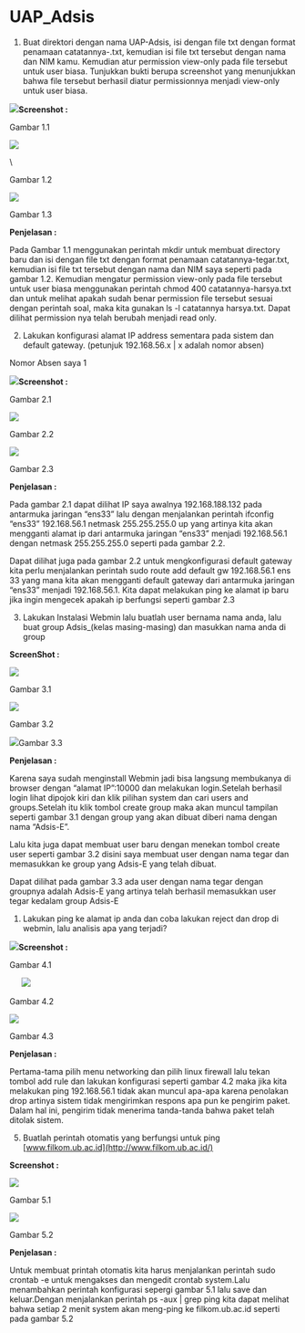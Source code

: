 # UAP_Adsis


1. Buat direktori dengan nama UAP-Adsis, isi dengan file txt dengan format penamaan catatannya-<nama kamu>.txt, kemudian isi file txt tersebut dengan nama dan NIM kamu. Kemudian atur permission view-only pada file tersebut untuk user biasa. Tunjukkan bukti berupa screenshot yang menunjukkan bahwa file tersebut berhasil diatur permissionnya menjadi view-only untuk user biasa.


![](images/Aspose.Words.f39e40ac-573f-4559-b2e7-d24427e0ee76.001.png)**Screenshot :**

Gambar 1.1

![](images/Aspose.Words.f39e40ac-573f-4559-b2e7-d24427e0ee76.002.png)

\

Gambar 1.2

![](images/Aspose.Words.f39e40ac-573f-4559-b2e7-d24427e0ee76.003.png)

Gambar 1.3

**Penjelasan :**

Pada Gambar 1.1 menggunakan perintah mkdir untuk membuat directory baru dan isi dengan file txt dengan format penamaan catatannya-tegar.txt, kemudian isi file txt tersebut dengan nama dan NIM saya seperti pada gambar 1.2. Kemudian mengatur permission view-only pada file tersebut untuk user biasa menggunakan perintah chmod 400 catatannya-harsya.txt dan untuk melihat apakah sudah benar permission file tersebut sesuai dengan perintah soal, maka kita gunakan ls -l catatannya harsya.txt. Dapat dilihat permission nya telah berubah menjadi read only.


2. Lakukan konfigurasi alamat IP address sementara pada sistem dan default gateway. (petunjuk 192.168.56.x | x adalah nomor absen)

Nomor Absen saya 1


![](images/Aspose.Words.f39e40ac-573f-4559-b2e7-d24427e0ee76.004.png)**Screenshot :**

Gambar 2.1

![](images/Aspose.Words.f39e40ac-573f-4559-b2e7-d24427e0ee76.005.png)

Gambar 2.2

![](images/Aspose.Words.f39e40ac-573f-4559-b2e7-d24427e0ee76.006.png)

Gambar 2.3


**Penjelasan :**

Pada gambar 2.1 dapat dilihat IP saya awalnya 192.168.188.132 pada antarmuka jaringan “ens33” lalu dengan menjalankan perintah ifconfig “ens33” 192.168.56.1 netmask 255.255.255.0 up yang artinya kita akan mengganti alamat ip dari antarmuka jaringan “ens33” menjadi 192.168.56.1 dengan netmask 255.255.255.0 seperti pada gambar 2.2.

Dapat dilihat juga pada gambar 2.2 untuk mengkonfigurasi default gateway kita perlu menjalankan perintah sudo route add default gw 192.168.56.1 ens 33 yang mana kita akan mengganti default gateway dari antarmuka jaringan “ens33” menjadi 192.168.56.1. Kita dapat melakukan ping ke alamat ip baru jika ingin mengecek apakah ip berfungsi seperti gambar 2.3


3. Lakukan Instalasi Webmin lalu buatlah user bernama nama anda, lalu buat group Adsis\_(kelas masing-masing) dan masukkan nama anda di group

**ScreenShot :**

![](images/Aspose.Words.f39e40ac-573f-4559-b2e7-d24427e0ee76.007.png)

Gambar 3.1

![](images/Aspose.Words.f39e40ac-573f-4559-b2e7-d24427e0ee76.008.png)

Gambar 3.2

![](images/Aspose.Words.f39e40ac-573f-4559-b2e7-d24427e0ee76.009.png)Gambar 3.3


**Penjelasan :**

Karena saya sudah menginstall Webmin jadi bisa langsung membukanya di browser dengan “alamat IP”:10000 dan melakukan login.Setelah berhasil login lihat dipojok kiri dan klik pilihan system dan cari users and groups.Setelah itu klik tombol create group maka akan muncul tampilan seperti gambar 3.1 dengan group yang akan dibuat diberi nama dengan nama “Adsis-E”.

Lalu kita juga dapat membuat user baru dengan menekan tombol create user seperti gambar 3.2 disini saya membuat user dengan nama tegar dan memasukkan ke group yang Adsis-E yang telah dibuat.

Dapat dilihat pada gambar 3.3 ada user dengan nama tegar dengan groupnya adalah Adsis-E yang artinya telah berhasil memasukkan user tegar kedalam group Adsis-E

1. Lakukan ping ke alamat ip anda dan coba lakukan reject dan drop di webmin, lalu analisis apa yang terjadi?

![](images/Aspose.Words.f39e40ac-573f-4559-b2e7-d24427e0ee76.010.png)**Screenshot :**

Gambar 4.1

`	`**![](images/Aspose.Words.f39e40ac-573f-4559-b2e7-d24427e0ee76.011.png)**

Gambar 4.2

![](images/Aspose.Words.f39e40ac-573f-4559-b2e7-d24427e0ee76.012.png)

Gambar 4.3



**Penjelasan :**

Pertama-tama pilih menu networking dan pilih linux firewall lalu tekan tombol add rule dan lakukan konfigurasi seperti gambar 4.2 maka jika kita melakukan ping 192.168.56.1 tidak akan muncul apa-apa karena penolakan drop artinya sistem tidak mengirimkan respons apa pun ke pengirim paket. Dalam hal ini, pengirim tidak menerima tanda-tanda bahwa paket telah ditolak sistem.


5. Buatlah perintah otomatis yang berfungsi untuk ping [www.filkom.ub.ac.id](http://www.filkom.ub.ac.id/)

**Screenshot :**

![](images/Aspose.Words.f39e40ac-573f-4559-b2e7-d24427e0ee76.013.png)

Gambar 5.1

![](images/Aspose.Words.f39e40ac-573f-4559-b2e7-d24427e0ee76.014.png)

Gambar 5.2

**Penjelasan :**

Untuk membuat printah otomatis kita harus menjalankan perintah sudo crontab -e untuk mengakses dan mengedit crontab system.Lalu menambahkan perintah konfigurasi sepergi gambar 5.1 lalu save dan keluar.Dengan menjalankan perintah ps -aux | grep ping kita dapat melihat bahwa setiap 2 menit system akan meng-ping ke filkom.ub.ac.id seperti pada gambar 5.2
